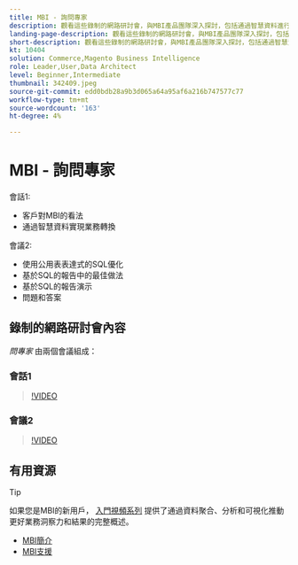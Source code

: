 ```yaml
---
title: MBI - 詢問專家
description: 觀看這些錄制的網路研討會，與MBI產品團隊深入探討，包括通過智慧資料進行業務轉型。
landing-page-description: 觀看這些錄制的網路研討會，與MBI產品團隊深入探討，包括通過智慧資料進行業務轉型。
short-description: 觀看這些錄制的網路研討會，與MBI產品團隊深入探討，包括通過智慧資料進行業務轉型。
kt: 10404
solution: Commerce,Magento Business Intelligence
role: Leader,User,Data Architect
level: Beginner,Intermediate
thumbnail: 342409.jpeg
source-git-commit: edd0bdb28a9b3d065a64a95af6a216b747577c77
workflow-type: tm+mt
source-wordcount: '163'
ht-degree: 4%

---
```


# MBI - 詢問專家

會話1:

- 客戶對MBI的看法
- 通過智慧資料實現業務轉換

會議2:

- 使用公用表表達式的SQL優化
- 基於SQL的報告中的最佳做法
- 基於SQL的報告演示
- 問題和答案

## 錄制的網路研討會內容

_問專家_ 由兩個會議組成：

### 會話1

>[!VIDEO](https://video.tv.adobe.com/v/342409?quality=12&learn=on)

### 會議2

>[!VIDEO](https://video.tv.adobe.com/v/342410?quality=12&learn=on)

## 有用資源

>[!TIP]
>
>如果您是MBI的新用戶， [入門視頻系列](https://experienceleague.adobe.com/docs/commerce-learn/tutorials/mbi/introduction/1-overview.html) 提供了通過資料聚合、分析和可視化推動更好業務洞察力和結果的完整概述。

- [MBI簡介](https://experienceleague.adobe.com/docs/commerce-business-intelligence/mbi/getting-started.html)
- [MBI支援](https://experienceleague.adobe.com/docs/commerce-knowledge-base/kb/troubleshooting/miscellaneous/mbi-service-policies.html)
